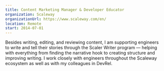 ```yaml
---
title: Content Marketing Manager & Developer Educator
organization: Scaleway
organizationUrl: https://www.scaleway.com/en/
location: Remote
start: 2014-07-01
---
```


Besides writing, editing, and reviewing content, I am supporting engineers to write and tell their stories through the Scaler Writer program — helping with everything from finding the narrative hook to creating structure and improving writing. I work closely with engineers throughout the Scaleway ecosystem as well as with my colleagues in DevRel.